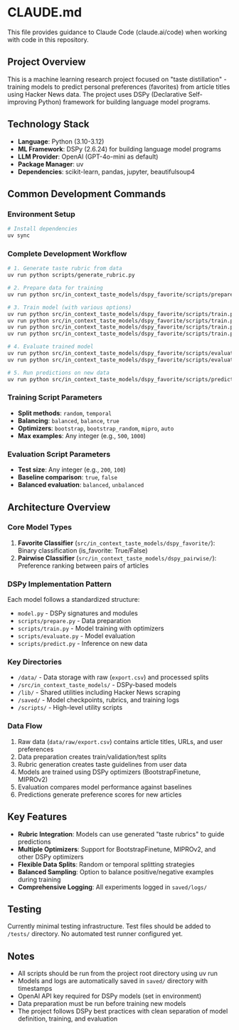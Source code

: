 # CLAUDE.md

This file provides guidance to Claude Code (claude.ai/code) when working with code in this repository.

## Project Overview

This is a machine learning research project focused on "taste distillation" - training models to predict personal preferences (favorites) from article titles using Hacker News data. The project uses DSPy (Declarative Self-improving Python) framework for building language model programs.

## Technology Stack

- **Language**: Python (3.10-3.12)
- **ML Framework**: DSPy (2.6.24) for building language model programs
- **LLM Provider**: OpenAI (GPT-4o-mini as default)
- **Package Manager**: uv
- **Dependencies**: scikit-learn, pandas, jupyter, beautifulsoup4

## Common Development Commands

### Environment Setup
```bash
# Install dependencies
uv sync
```

### Complete Development Workflow
```bash
# 1. Generate taste rubric from data
uv run python scripts/generate_rubric.py

# 2. Prepare data for training
uv run python src/in_context_taste_models/dspy_favorite/scripts/prepare.py

# 3. Train model (with various options)
uv run python src/in_context_taste_models/dspy_favorite/scripts/train.py
uv run python src/in_context_taste_models/dspy_favorite/scripts/train.py balanced
uv run python src/in_context_taste_models/dspy_favorite/scripts/train.py 500 bootstrap
uv run python src/in_context_taste_models/dspy_favorite/scripts/train.py 1000 mipro

# 4. Evaluate trained model
uv run python src/in_context_taste_models/dspy_favorite/scripts/evaluate.py
uv run python src/in_context_taste_models/dspy_favorite/scripts/evaluate.py 200 true balanced

# 5. Run predictions on new data
uv run python src/in_context_taste_models/dspy_favorite/scripts/predict.py
```

### Training Script Parameters
- **Split methods**: `random`, `temporal`
- **Balancing**: `balanced`, `balance`, `true`
- **Optimizers**: `bootstrap`, `bootstrap_random`, `mipro`, `auto`
- **Max examples**: Any integer (e.g., `500`, `1000`)

### Evaluation Script Parameters
- **Test size**: Any integer (e.g., `200`, `100`)
- **Baseline comparison**: `true`, `false`
- **Balanced evaluation**: `balanced`, `unbalanced`

## Architecture Overview

### Core Model Types
1. **Favorite Classifier** (`src/in_context_taste_models/dspy_favorite/`): Binary classification (is_favorite: True/False)
2. **Pairwise Classifier** (`src/in_context_taste_models/dspy_pairwise/`): Preference ranking between pairs of articles

### DSPy Implementation Pattern
Each model follows a standardized structure:
- `model.py` - DSPy signatures and modules
- `scripts/prepare.py` - Data preparation
- `scripts/train.py` - Model training with optimizers
- `scripts/evaluate.py` - Model evaluation
- `scripts/predict.py` - Inference on new data

### Key Directories
- `/data/` - Data storage with raw (`export.csv`) and processed splits
- `/src/in_context_taste_models/` - DSPy-based models
- `/lib/` - Shared utilities including Hacker News scraping
- `/saved/` - Model checkpoints, rubrics, and training logs
- `/scripts/` - High-level utility scripts

### Data Flow
1. Raw data (`data/raw/export.csv`) contains article titles, URLs, and user preferences
2. Data preparation creates train/validation/test splits
3. Rubric generation creates taste guidelines from user data
4. Models are trained using DSPy optimizers (BootstrapFinetune, MIPROv2)
5. Evaluation compares model performance against baselines
6. Predictions generate preference scores for new articles

## Key Features

- **Rubric Integration**: Models can use generated "taste rubrics" to guide predictions
- **Multiple Optimizers**: Support for BootstrapFinetune, MIPROv2, and other DSPy optimizers
- **Flexible Data Splits**: Random or temporal splitting strategies
- **Balanced Sampling**: Option to balance positive/negative examples during training
- **Comprehensive Logging**: All experiments logged in `saved/logs/`

## Testing

Currently minimal testing infrastructure. Test files should be added to `/tests/` directory. No automated test runner configured yet.

## Notes

- All scripts should be run from the project root directory using uv run
- Models and logs are automatically saved in `saved/` directory with timestamps
- OpenAI API key required for DSPy models (set in environment)
- Data preparation must be run before training new models
- The project follows DSPy best practices with clean separation of model definition, training, and evaluation